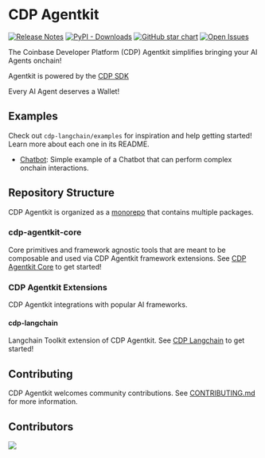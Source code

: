 # CDP Agentkit

[![Release Notes](https://img.shields.io/github/release/coinbase/cdp-agentkit?style=flat-square)](https://github.com/coinbase/cdp-agentkit/releases)
[![PyPI - Downloads](https://img.shields.io/pypi/dm/cdp-agentkit-core?style=flat-square)](https://pypistats.org/packages/cdp-agentkit-core)
[![GitHub star chart](https://img.shields.io/github/stars/coinbase/cdp-agentkit?style=flat-square)](https://star-history.com/#coinbase/cdp-agentkit)
[![Open Issues](https://img.shields.io/github/issues-raw/coinbase/cdp-agentkit?style=flat-square)](https://github.com/coinbase/cdp-agentkit/issues)

The Coinbase Developer Platform (CDP) Agentkit simplifies bringing your AI Agents onchain!

Agentkit is powered by the [CDP SDK](https://github.com/coinbase/cdp-sdk-python)

Every AI Agent deserves a Wallet!

## Examples
Check out `cdp-langchain/examples` for inspiration and help getting started! Learn more about each one in its README.

- [Chatbot](./cdp-langchain/examples/chatbot/README.md): Simple example of a Chatbot that can perform complex onchain interactions.

## Repository Structure
CDP Agentkit is organized as a [monorepo](https://en.wikipedia.org/wiki/Monorepo) that contains multiple packages.

### cdp-agentkit-core
Core primitives and framework agnostic tools that are meant to be composable and used via CDP Agentkit framework extensions.
See [CDP Agentkit Core](./cdp-agentkit-core/README.md) to get started!

### CDP Agentkit Extensions
CDP Agentkit integrations with popular AI frameworks.

#### cdp-langchain
Langchain Toolkit extension of CDP Agentkit.
See [CDP Langchain](./cdp-langchain/README.md) to get started!

## Contributing
CDP Agentkit welcomes community contributions.
See [CONTRIBUTING.md](CONTRIBUTING.md) for more information.

## Contributors
<a href="https://github.com/coinbase/cdp-agentkit/graphs/contributors">
  <img src="https://contrib.rocks/image?repo=coinbase/cdp-agentkit" />
</a>

